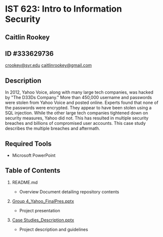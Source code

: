 # IST 623: Intro to Information Security
## Caitlin Rookey
## ID #333629736

crookey@syr.edu
caitlinrookey@gmail.com

## Description

In 2012, Yahoo Voice, along with many large tech companies, was hacked by "The D33Ds Company." More than 450,000 username and passwords were stolen from Yahoo Voice and posted online. Experts found that none of the passwords were encrypted. They appear to have been stolen using a SQL injection. While the other large tech companies tightened down on security measures, Yahoo did not. This has resulted in multiple security breaches and billions of compromised user accounts. This case study describes the multiple breaches and aftermath.

## Required Tools
* Microsoft PowerPoint

## Table of Contents

1. README.md 
    - Overview Document detailing repository contents

4. [Group 4_Yahoo_FinalPres.pptx](https://github.com/cadyannn/portfolio/blob/main/IST%20623/Case%20Studies%20Description.pptx)
    - Project presentation
  
5. [Case Studies_Description.pptx](https://github.com/cadyannn/portfolio/blob/main/IST%20623/Case%20Studies%20Description.pptx)
    - Project description and guidelines

